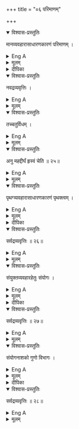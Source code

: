 +++
title = "०६ परिमाणम्"

+++

<details open><summary>विश्वास-प्रस्तुतिः</summary>

मानव्यवहारासाधारणकारणं परिमाणम् ।
</details>

<details><summary>Eng A</summary>

The peculiar cause of the employment of the term Bulk is Measure.
</details>

<details><summary>मूलम्</summary>

मानव्यवहारासाधारणकारणं परिमाणम् ।
</details>

<details><summary>दीपिका</summary>

परिमाणं लक्षयति **मानेति**। परिमाणं विभजते **तच्चेति**। भावप्रधानो निर्देशः। अणुत्वं, महत्त्वं, दीर्घत्वं, ह्रस्वत्वं चेत्यर्थः।
</details>


<details open><summary>विश्वास-प्रस्तुतिः</summary>

नवद्रव्यवृत्तिः ।
</details>

<details><summary>Eng A</summary>

This quality resides in the nine Substances
</details>

<details><summary>मूलम्</summary>

नवद्रव्यवृत्तिः ।
</details>


<details open><summary>विश्वास-प्रस्तुतिः</summary>

तच्चतुर्विधम् ।
</details>

<details><summary>Eng A</summary>

It is of four kinds
</details>

<details><summary>मूलम्</summary>

तच्चतुर्विधम् ।
</details>


<details open><summary>विश्वास-प्रस्तुतिः</summary>

अनु महद्दीर्घं हृस्वं चेति ॥ २५॥
</details>

<details><summary>Eng A</summary>

Small, great, long and short
</details>

<details><summary>मूलम्</summary>

अनु महद्दीर्घं हृस्वं चेति ॥ २५॥
</details>



<details open><summary>विश्वास-प्रस्तुतिः</summary>

पृथग्व्यवहारासाधारणकारणं पृथक्त्वम् ।
</details>

<details><summary>Eng A</summary>

Separateness is the extraordinary cause of expressions like seperate.
</details>

<details><summary>मूलम्</summary>

पृथग्व्यवहारासाधारणकारणं पृथक्त्वम् ।
</details>

<details><summary>दीपिका</summary>

पृथक्त्वं लक्षयति **पृथगिति**। इदमस्मात्पृथक् इति व्यवहारकारणं पृथक्त्वमित्यर्थः।
</details>


<details open><summary>विश्वास-प्रस्तुतिः</summary>

सर्वद्रव्यवृत्तिः ॥ २६॥
</details>

<details><summary>Eng A</summary>

Resides in all substances
</details>

<details><summary>मूलम्</summary>

सर्वद्रव्यवृत्तिः ॥ २६॥
</details>



<details open><summary>विश्वास-प्रस्तुतिः</summary>

संयुक्तव्यवहारहेतुः संयोगः ।
</details>

<details><summary>Eng A</summary>

Conjunction is the cause of expressions like united / conjoined.
</details>

<details><summary>मूलम्</summary>

संयुक्तव्यवहारहेतुः संयोगः ।
</details>

<details><summary>दीपिका</summary>

संयोगं लक्षयति **संयुक्तेति**। इमौ संयुक्तौ इति व्यवहारहेतुरित्यर्थः। सङ्ख्यादिलक्षणे सर्वत्र दिक्कालादावतिव्याप्तिवारणाय असाधारणेति विशेषणीयम्। संयोगो द्विविधः, कर्मजः संयोजश्चेति। आद्यो हस्तक्रियया हस्तपुस्तकसंयोगः। द्वितीयो हस्तपुस्तकसंयोगात्कायपुस्तकसंयोगः। अव्याप्यवृत्तिः संयोगः। स्वात्यन्ताभावसमानाधिकरणत्वमव्याप्यवृत्तित्वम्।
</details>


<details open><summary>विश्वास-प्रस्तुतिः</summary>

सर्वद्रव्यवृत्तिः ॥ २७॥
</details>

<details><summary>Eng A</summary>

Resides in all substances
</details>

<details><summary>मूलम्</summary>

सर्वद्रव्यवृत्तिः ॥ २७॥
</details>



<details open><summary>विश्वास-प्रस्तुतिः</summary>

संयोगनाशको गुणो विभागः ।
</details>

<details><summary>Eng A</summary>

Disjunction is the quality which annihilates conjunction.
</details>

<details><summary>मूलम्</summary>

संयोगनाशको गुणो विभागः ।
</details>

<details><summary>दीपिका</summary>

विभागं लक्षयति **संयोगेति**। कालादावतिव्याप्तिवारणाय गुण इति। रूपादावतिव्याप्तिवारणाय संयोगनाशक इति। विभागोऽपि द्विविधः, कर्मजः विभागजश्चेति। आद्यो हस्तपुस्तकविभागः। द्वितीयो हस्तपुस्तकविभागात्कायपुस्तकविभागः।
</details>


<details open><summary>विश्वास-प्रस्तुतिः</summary>

सर्वद्रव्यवृत्तिः ॥ २८॥
</details>

<details><summary>Eng A</summary>

Resides in all substances
</details>

<details><summary>मूलम्</summary>

सर्वद्रव्यवृत्तिः ॥ २८॥
</details>


